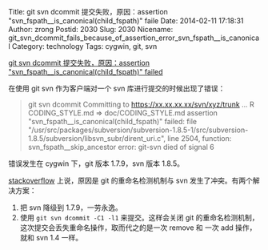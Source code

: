 Title: git svn dcommit 提交失败，原因：assertion "svn_fspath__is_canonical(child_fspath)" faile
Date: 2014-02-11 17:18:31
Author: zrong
Postid: 2030
Slug: 2030
Nicename: git_svn_dcommit_fails_because_of_assertion_error_svn_fspath__is_canonical
Category: technology
Tags: cygwin, git, svn

[git svn dcommit 提交失败，原因：assertion "svn_fspath__is_canonical(child_fspath)" failed](http://zengrong.net/post/2030.htm)

在使用 git svn 作为客户端对一个 svn 库进行提交的时候出现了错误：

>git svn dcommit
>Committing to https://xx.xx.xx.xx/svn/xyz/trunk ...
>        R       CODING_STYLE.md => doc/CODING_STYLE.md
>assertion "svn_fspath__is_canonical(child_fspath)" failed: file "/usr/src/packages/subversion/subversion-1.8.5-1/src/subversion-1.8.5/subversion/libsvn_subr/dirent_uri.c", line 2504, function: svn_fspath__skip_ancestor
>error: git-svn died of signal 6

错误发生在 cygwin 下，git 版本 1.7.9，svn 版本 1.8.5。

[stackoverflow][1] 上说，原因是 git 的重命名检测机制与 svn 发生了冲突。有两个解决方案：

1. 把 svn 降级到 1.7.9，一劳永逸。
2. 使用 `git svn dcommit -C1 -l1` 来提交。这样会关闭 git 的重命名检测机制，这次提交会丢失重命名操作，取而代之的是一次 remove 和 一次 add 操作，就和 svn 1.4 一样。 

[1]: http://stackoverflow.com/questions/17693255/git-svn-dcommit-fails-because-of-assertion-error-svn-fspath-is-canonicalchild

